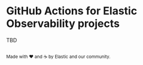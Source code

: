 # GitHub Actions for Elastic Observability projects

TBD

<sup><br>Made with ♥️ and ☕️ by Elastic and our community.</sup>
